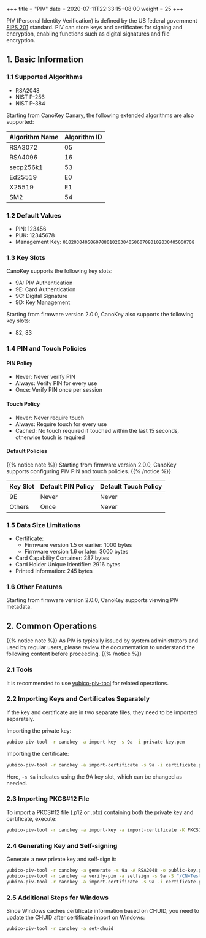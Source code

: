 +++
title = "PIV"
date =  2020-07-11T22:33:15+08:00
weight = 25
+++

PIV (Personal Identity Verification) is defined by the US federal government [FIPS 201](https://nvlpubs.nist.gov/nistpubs/FIPS/NIST.FIPS.201-2.pdf) standard. PIV can store keys and certificates for signing and encryption, enabling functions such as digital signatures and file encryption.

## 1. Basic Information

### 1.1 Supported Algorithms

* RSA2048
* NIST P-256
* NIST P-384

Starting from CanoKey Canary, the following extended algorithms are also supported:

| Algorithm Name | Algorithm ID |
|:---------------|:-------------|
| RSA3072        | 05           |
| RSA4096        | 16           |
| secp256k1      | 53           |
| Ed25519        | E0           |
| X25519         | E1           |
| SM2            | 54           |

### 1.2 Default Values

* PIN: 123456
* PUK: 12345678
* Management Key: `010203040506070801020304050607080102030405060708`

### 1.3 Key Slots

CanoKey supports the following key slots:

* 9A: PIV Authentication
* 9E: Card Authentication
* 9C: Digital Signature
* 9D: Key Management

Starting from firmware version 2.0.0, CanoKey also supports the following key slots:

* 82, 83

### 1.4 PIN and Touch Policies

#### PIN Policy
* Never: Never verify PIN
* Always: Verify PIN for every use
* Once: Verify PIN once per session

#### Touch Policy
* Never: Never require touch
* Always: Require touch for every use
* Cached: No touch required if touched within the last 15 seconds, otherwise touch is required

#### Default Policies

{{% notice note %}}
Starting from firmware version 2.0.0, CanoKey supports configuring PIV PIN and touch policies.
{{% /notice %}}

| Key Slot | Default PIN Policy | Default Touch Policy |
|:---------|:-------------------|:---------------------|
| 9E       | Never              | Never                |
| Others   | Once               | Never                |

### 1.5 Data Size Limitations

* Certificate:
  * Firmware version 1.5 or earlier: 1000 bytes
  * Firmware version 1.6 or later: 3000 bytes
* Card Capability Container: 287 bytes
* Card Holder Unique Identifier: 2916 bytes
* Printed Information: 245 bytes

### 1.6 Other Features

Starting from firmware version 2.0.0, CanoKey supports viewing PIV metadata.

## 2. Common Operations

{{% notice note %}}
As PIV is typically issued by system administrators and used by regular users, please review the documentation to understand the following content before proceeding.
{{% /notice %}}

### 2.1 Tools

It is recommended to use [yubico-piv-tool](https://developers.yubico.com/yubico-piv-tool/Releases/) for related operations.

### 2.2 Importing Keys and Certificates Separately

If the key and certificate are in two separate files, they need to be imported separately.

Importing the private key:
```sh
yubico-piv-tool -r canokey -a import-key -s 9a -i private-key.pem
```

Importing the certificate:
```sh
yubico-piv-tool -r canokey -a import-certificate -s 9a -i certificate.pem
```

Here, `-s 9a` indicates using the 9A key slot, which can be changed as needed.

### 2.3 Importing PKCS#12 File

To import a PKCS#12 file (.p12 or .pfx) containing both the private key and certificate, execute:
```sh
yubico-piv-tool -r canokey -a import-key -a import-certificate -K PKCS12 -s 9a -i certificate.p12
```

### 2.4 Generating Key and Self-signing

Generate a new private key and self-sign it:
```sh
yubico-piv-tool -r canokey -a generate -s 9a -A RSA2048 -o public-key.pem
yubico-piv-tool -r canokey -a verify-pin -a selfsign -s 9a -S "/CN=Test Certificate" -i public-key.pem -o certificate.pem
yubico-piv-tool -r canokey -a import-certificate -s 9a -i certificate.pem
```

### 2.5 Additional Steps for Windows

Since Windows caches certificate information based on CHUID, you need to update the CHUID after certificate import on Windows:
```sh
yubico-piv-tool -r canokey -a set-chuid
```